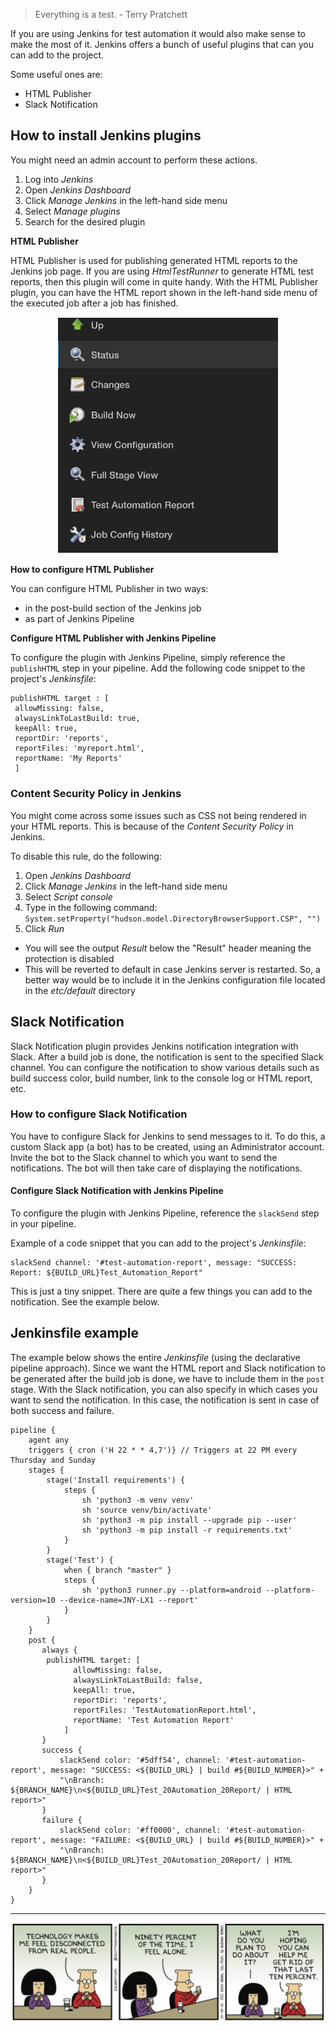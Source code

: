 > Everything is a test. - Terry Pratchett

If you are using Jenkins for test automation it would also make sense to make the most of it. Jenkins offers a bunch of useful plugins that can you can add to the project.

Some useful ones are:

- HTML Publisher
- Slack Notification


## How to install Jenkins plugins

You might need an admin account to perform these actions.

1. Log into *Jenkins*
2. Open *Jenkins Dashboard*
3. Click *Manage Jenkins* in the left-hand side menu
4. Select *Manage plugins*
5. Search for the desired plugin


**HTML Publisher**

HTML Publisher is used for publishing generated HTML reports to the Jenkins job page. If you are using *HtmlTestRunner* to generate HTML test reports, then this plugin will come in quite handy. 
With the HTML Publisher plugin, you can have the HTML report shown in the left-hand side menu of the executed job after a job has finished.

<span style="display:block; margin-top:15px; margin-bottom:15px; margin-left:auto; margin-right:auto; width:70%;">![jenkins_plugins_html_publisher.png](/img/jenkins_plugins_html_publisher.png)</span>


**How to configure HTML Publisher**

You can configure HTML Publisher in two ways:

- in the post-build section of the Jenkins job
- as part of Jenkins Pipeline


**Configure HTML Publisher with Jenkins Pipeline**

To configure the plugin with Jenkins Pipeline, simply reference the ```publishHTML``` step in your pipeline. 
Add the following code snippet to the project's *Jenkinsfile*:

```
publishHTML target : [
 allowMissing: false,
 alwaysLinkToLastBuild: true,
 keepAll: true,
 reportDir: 'reports',
 reportFiles: 'myreport.html',
 reportName: 'My Reports'
 ]
```


### Content Security Policy in Jenkins

You might come across some issues such as CSS not being rendered in your HTML reports. This is because of the *Content Security Policy* in Jenkins.

To disable this rule, do the following:

1. Open *Jenkins Dashboard* 
2. Click *Manage Jenkins* in the left-hand side menu
3. Select *Script console*
4. Type in the following command: ```System.setProperty("hudson.model.DirectoryBrowserSupport.CSP", "")```
5. Click *Run*
 - You will see the output *Result* below the "Result" header meaning the protection is disabled
 - This will be reverted to default in case Jenkins server is restarted. So, a better way would be to include it in the Jenkins configuration file located in the *etc/default* directory
 

## Slack Notification

Slack Notification plugin provides Jenkins notification integration with Slack. After a build job is done, the notification is sent to the specified Slack channel. You can configure the notification to show various details such as build success color, build number, link to the console log or HTML report, etc.


### How to configure Slack Notification

You have to configure Slack for Jenkins to send messages to it. To do this, a custom Slack app (a bot) has to be created, using an Administrator account.
Invite the bot to the Slack channel to which you want to send the notifications. The bot will then take care of displaying the notifications.


#### Configure Slack Notification with Jenkins Pipeline

To configure the plugin with Jenkins Pipeline, reference the ```slackSend``` step in your pipeline.

Example of a code snippet that you can add to the project's *Jenkinsfile*:

```
slackSend channel: '#test-automation-report', message: "SUCCESS: Report: ${BUILD_URL}Test_Automation_Report"
```

This is just a tiny snippet. There are quite a few things you can add to the notification. See the example below.


## Jenkinsfile example

The example below shows the entire *Jenkinsfile* (using the declarative pipeline approach). 
Since we want the HTML report and Slack notification to be generated after the build job is done, we have to include them in the ```post``` stage.
With the Slack notification, you can also specify in which cases you want to send the notification. In this case, the notification is sent in case of both success and failure.

```
pipeline {
    agent any
    triggers { cron ('H 22 * * 4,7')} // Triggers at 22 PM every Thursday and Sunday
    stages {
        stage('Install requirements') {
            steps {
                sh 'python3 -m venv venv'
                sh 'source venv/bin/activate'
                sh 'python3 -m pip install --upgrade pip --user'
                sh 'python3 -m pip install -r requirements.txt'
            }
        }
        stage('Test') {
          	when { branch "master" }
            steps {
              	sh 'python3 runner.py --platform=android --platform-version=10 --device-name=JNY-LX1 --report'
            }
        }
    }
    post {
       always {
        publishHTML target: [
              allowMissing: false,
              alwaysLinkToLastBuild: false,
              keepAll: true,
              reportDir: 'reports',
              reportFiles: 'TestAutomationReport.html',
              reportName: 'Test Automation Report'
            ]
       }
       success {
           slackSend color: '#5dff54', channel: '#test-automation-report', message: "SUCCESS: <${BUILD_URL} | build #${BUILD_NUMBER}>" +
           "\nBranch: ${BRANCH_NAME}\n<${BUILD_URL}Test_20Automation_20Report/ | HTML report>"
       }
       failure {
           slackSend color: '#ff0000', channel: '#test-automation-report', message: "FAILURE: <${BUILD_URL} | build #${BUILD_NUMBER}>" +
           "\nBranch: ${BRANCH_NAME}\n<${BUILD_URL}Test_20Automation_20Report/ | HTML report>"
       }
    }
}
```


---


![dilbert_jenkins_plugins.png](/img/dilbert_jenkins_plugins.png)
